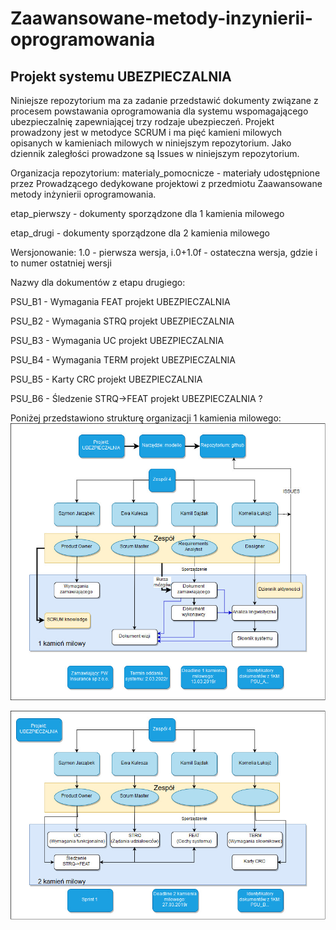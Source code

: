 # Zaawansowane-metody-inzynierii-oprogramowania

## Projekt systemu UBEZPIECZALNIA
Niniejsze repozytorium ma za zadanie przedstawić dokumenty związane z procesem powstawania oprogramowania dla systemu wspomagającego ubezpieczalnię zapewniającej trzy rodzaje ubezpieczeń.
Projekt prowadzony jest w metodyce SCRUM i ma pięć kamieni milowych opisanych w kamieniach milowych w niniejszym repozytorium. Jako dziennik zaległości prowadzone są Issues w niniejszym repozytorium.

Organizacja repozytorium:
materialy_pomocnicze - materiały udostępnione przez Prowadzącego dedykowane projektowi z przedmiotu Zaawansowane metody inżynierii oprogramowania. 

etap_pierwszy - dokumenty sporządzone dla 1 kamienia milowego

etap_drugi - dokumenty sporządzone dla 2 kamienia milowego

Wersjonowanie: 1.0 - pierwsza wersja, i.0+1.0f - ostateczna wersja, gdzie i to numer ostatniej wersji

Nazwy dla dokumentów z etapu drugiego:

PSU_B1 - Wymagania FEAT projekt UBEZPIECZALNIA

PSU_B2 - Wymagania STRQ projekt UBEZPIECZALNIA

PSU_B3 - Wymagania UC projekt UBEZPIECZALNIA

PSU_B4 - Wymagania TERM projekt UBEZPIECZALNIA

PSU_B5 - Karty CRC projekt UBEZPIECZALNIA

PSU_B6 - Śledzenie STRQ->FEAT projekt UBEZPIECZALNIA ?

Poniżej przedstawiono strukturę organizacji 1 kamienia milowego:
![1 kamień milowy](https://github.com/kamilsajdak96/Zaawansowane-metody-inzynierii-oprogramowania/blob/master/materialy_pomocnicze/materia%C5%82y_graficzne/1_kamie%C5%84_milowy.jpg)

![2 kamień milowy](https://github.com/kamilsajdak96/Zaawansowane-metody-inzynierii-oprogramowania/blob/master/materialy_pomocnicze/materia%C5%82y_graficzne/2_kamie%C5%84_milowy.jpg)
